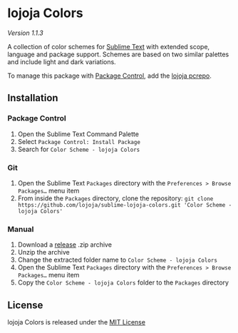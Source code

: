 lojoja Colors
=============

*Version 1.1.3*

A collection of color schemes for [Sublime Text](https://www.sublimetext.com) with extended scope,
language and package support. Schemes are based on two similar palettes and include light and dark variations.

To manage this package with [Package Control](https://packagecontrol.io), add the [lojoja pcrepo](https://github.com/lojoja/sublime-pcrepo).


Installation
------------

### Package Control

1. Open the Sublime Text Command Palette
2. Select `Package Control: Install Package`
3. Search for `Color Scheme - lojoja Colors`


### Git

1. Open the Sublime Text `Packages` directory with the `Preferences > Browse Packages…` menu item
2. From inside the `Packages` directory, clone the repository:
`git clone https://github.com/lojoja/sublime-lojoja-colors.git 'Color Scheme - lojoja Colors'`


### Manual

1. Download a [release](https://github.com/lojoja/sublime-lojoja-colors/releases) .zip archive
2. Unzip the archive
3. Change the extracted folder name to `Color Scheme - lojoja Colors`
4. Open the Sublime Text `Packages` directory with the `Preferences > Browse Packages…` menu item
5. Copy the `Color Scheme - lojoja Colors` folder to the `Packages` directory


License
-------

lojoja Colors is released under the [MIT License](./LICENSE)
